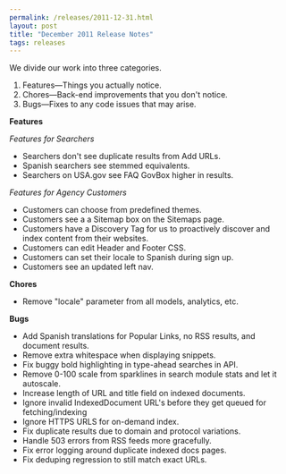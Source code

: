 ```yaml
---
permalink: /releases/2011-12-31.html
layout: post
title: "December 2011 Release Notes"
tags: releases 
---
```

<p>We divide our work into three categories.</p>
<ol><li>Features—Things you actually notice.</li>
<li>Chores—Back-end improvements that you don't notice.</li>
<li>Bugs—Fixes to any code issues that may arise.</li>
</ol><p><strong>Features</strong></p>
<p><em>Features for Searchers</em></p>
<ul><li>Searchers don't see duplicate results from Add URLs.</li>
<li>Spanish searchers see stemmed equivalents.</li>
<li>Searchers on USA.gov see FAQ GovBox higher in results.</li>
</ul><p><em>Features for Agency Customers</em></p>
<ul><li>Customers can choose from predefined themes.</li>
<li>Customers see a a Sitemap box on the Sitemaps page.</li>
<li>Customers have a Discovery Tag for us to proactively discover and index content from their websites.</li>
<li>Customers can edit Header and Footer CSS.</li>
<li>Customers can set their locale to Spanish during sign up.</li>
<li>Customers see an updated left nav.</li>
</ul><p><strong>Chores</strong></p>
<ul><li>Remove "locale" parameter from all models, analytics, etc.</li>
</ul><p><strong>Bugs<br/></strong></p>
<ul><li>Add Spanish translations for Popular Links, no RSS results, and document results.</li>
<li>Remove extra whitespace when displaying snippets.</li>
<li>Fix buggy bold highlighting in type-ahead searches in API.</li>
<li>Remove 0-100 scale from sparklines in search module stats and let it autoscale.</li>
<li>Increase length of URL and title field on indexed documents.</li>
<li>Ignore invalid IndexedDocument URL's before they get queued for fetching/indexing</li>
<li>Ignore HTTPS URLS for on-demand index.</li>
<li>Fix duplicate results due to domain and protocol variations.</li>
<li>Handle 503 errors from RSS feeds more gracefully.</li>
<li>Fix error logging around duplicate indexed docs pages.</li>
<li>Fix deduping regression to still match exact URLs.</li>
</ul>
